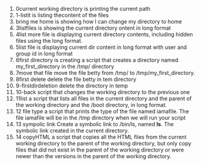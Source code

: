 1. 0current working directory is printing the current path
2. 1-listit is listing thecontent of the files
3. bring me home is showing how I can change my directory to home
4. 3listfiles is showing the current directory ontent in long format
5. 4list more file is displaying current directory contents, including hidden files using the long format.
6. 5list file is displaying current dir content in long format with user and group id in long format
7. 6first directory is creating a script that creates a directory named my_first_directory in the /tmp/ directory
8. 7move that file move the file betty from /tmp/ to /tmp/my_first_directory.
9. 8first delete delete the file betty in tem directory
10. 9-firstdirdeletion delete the directory in temp
11. 10-back script that changes the working directory to the previous one
12. 11list a script that lists all files in the current directory and the parent of the working directory and the /boot directory, in long format.
13. 12 file type  a script that prints the type of the file named iamafile. The file iamafile will be in the /tmp directory when we will run your script
14. 13 sympolic link Create a symbolic link to /bin/ls, named __ls__. The symbolic link created in the current directory.
15. 14 copyHTML  a script that copies all the HTML files from the current working directory to the parent of the working directory, but only copy files that did not exist in the parent of the working directory or were newer than the versions in the parent of the working directory.
